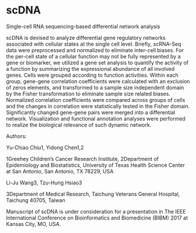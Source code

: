 # scDNA
Single-cell RNA sequencing-based differential network analysis


scDNA is devised to analyze differential gene regulatory networks associated with cellular states at the single cell level.
Briefly, scRNA-Seq data were preprocessed and normalized to eliminate inter-cell biases. For the per-cell state of a
cellular function may not be fully represented by a gene or biomarker, we utilized a gene set analysis to quantify the
activity of a function by summarizing the expressional abundance of all involved genes. Cells were grouped according to
function activities. Within each group, gene-gene correlation coefficients were calculated with an exclusion of zeros
elements, and transformed to a sample size independent domain by the Fisher transformation to eliminate sample size
related biases. Normalized correlation coefficients were compared across groups of cells and the changes in correlation
were statistically tested in the Fisher domain. Significantly changed gene-gene pairs were merged into a differential
network. Visualization and functional annotation analyses were performed to realize the biological relevance of such
dynamic network.

Authors:

Yu-Chiao Chiu1, Yidong Chen1,2

1Greehey Children’s Cancer Research Institute, 
2Department of Epidemiology and Biostatistics, 
University of Texas Health Science Center at San Antonio, 
San Antonio, TX 78229, USA

Li-Ju Wang3, Tzu-Hung Hsiao3

3Department of Medical Research, 
Taichung Veterans General Hospital, 
Taichung 40705, Taiwan

Manuscript of scDNA is under consideration for a presentation in The IEEE International Conference on Bioinformatics and
Biomedicine (BIBM) 2017 at Kansas City, MO, USA.
